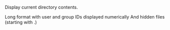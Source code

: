 Display current directory contents.

Long format
with user and group IDs displayed numerically
And hidden files (starting with .)